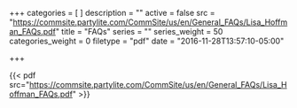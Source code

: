 +++
categories = [
]
description = ""
active = false
src = "https://commsite.partylite.com/CommSite/us/en/General_FAQs/Lisa_Hoffman_FAQs.pdf"
title = "FAQs"
series = ""
series_weight = 50
categories_weight = 0
filetype = "pdf"
date = "2016-11-28T13:57:10-05:00"

+++

{{< pdf src="https://commsite.partylite.com/CommSite/us/en/General_FAQs/Lisa_Hoffman_FAQs.pdf" >}}
